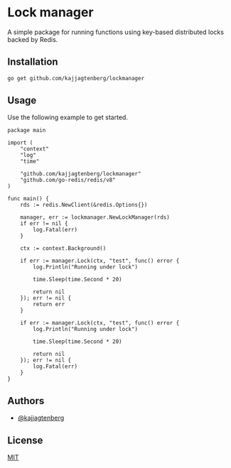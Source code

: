 # Lock manager

A simple package for running functions using key-based distributed locks backed by Redis.

## Installation

```bash
go get github.com/kajjagtenberg/lockmanager
```

## Usage

Use the following example to get started.

```golang
package main

import (
	"context"
	"log"
	"time"

	"github.com/kajjagtenberg/lockmanager"
	"github.com/go-redis/redis/v8"
)

func main() {
	rds := redis.NewClient(&redis.Options{})

	manager, err := lockmanager.NewLockManager(rds)
	if err != nil {
		log.Fatal(err)
	}

	ctx := context.Background()

	if err := manager.Lock(ctx, "test", func() error {
		log.Println("Running under lock")

		time.Sleep(time.Second * 20)

		return nil
	}); err != nil {
		return err
	}

	if err := manager.Lock(ctx, "test", func() error {
		log.Println("Running under lock")

		time.Sleep(time.Second * 20)

		return nil
	}); err != nil {
		log.Fatal(err)
	}
}
```

## Authors

- [@kajjagtenberg](https://www.github.com/kajjagtenberg)

## License

[MIT](https://choosealicense.com/licenses/mit/)
